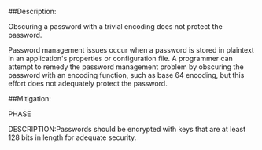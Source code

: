 ##Description:

Obscuring a password with a trivial encoding does not protect the password.

Password management issues occur when a password is stored in plaintext in an application's properties or configuration file. A programmer can attempt to remedy the password management problem by obscuring the password with an encoding function, such as base 64 encoding, but this effort does not adequately protect the password.

##Mitigation:


PHASE

DESCRIPTION:Passwords should be encrypted with keys that are at least 128 bits in length for adequate security.

